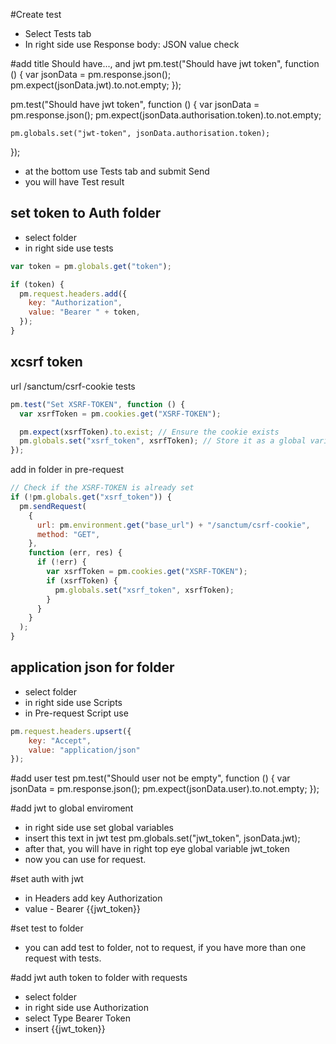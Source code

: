 #Create test

- Select Tests tab
- In right side use Response body: JSON value check

#add title Should have..., and jwt
pm.test("Should have jwt token", function () {
var jsonData = pm.response.json();
pm.expect(jsonData.jwt).to.not.empty;
});

pm.test("Should have jwt token", function () {
var jsonData = pm.response.json();
pm.expect(jsonData.authorisation.token).to.not.empty;

    pm.globals.set("jwt-token", jsonData.authorisation.token);

});

- at the bottom use Tests tab and submit Send
- you will have Test result

## set token to Auth folder

- select folder
- in right side use tests

```javascript
var token = pm.globals.get("token");

if (token) {
  pm.request.headers.add({
    key: "Authorization",
    value: "Bearer " + token,
  });
}
```

## xcsrf token

url /sanctum/csrf-cookie
tests

```javascript
pm.test("Set XSRF-TOKEN", function () {
  var xsrfToken = pm.cookies.get("XSRF-TOKEN");

  pm.expect(xsrfToken).to.exist; // Ensure the cookie exists
  pm.globals.set("xsrf_token", xsrfToken); // Store it as a global variable
});
```

add in folder in pre-request

```javascript
// Check if the XSRF-TOKEN is already set
if (!pm.globals.get("xsrf_token")) {
  pm.sendRequest(
    {
      url: pm.environment.get("base_url") + "/sanctum/csrf-cookie",
      method: "GET",
    },
    function (err, res) {
      if (!err) {
        var xsrfToken = pm.cookies.get("XSRF-TOKEN");
        if (xsrfToken) {
          pm.globals.set("xsrf_token", xsrfToken);
        }
      }
    }
  );
}
```

## application json for folder

- select folder
- in right side use Scripts
- in Pre-request Script use

```javascript
pm.request.headers.upsert({
    key: "Accept",
    value: "application/json"
});

```

#add user test
pm.test("Should user not be empty", function () {
var jsonData = pm.response.json();
pm.expect(jsonData.user).to.not.empty;
});

#add jwt to global enviroment

- in right side use set global variables
- insert this text in jwt test
  pm.globals.set("jwt_token", jsonData.jwt);
- after that, you will have in right top eye global variable jwt_token
- now you can use for request.

#set auth with jwt

- in Headers add key Authorization
- value - Bearer {{jwt_token}}

#set test to folder

- you can add test to folder, not to request, if you have more than one request with tests.

#add jwt auth token to folder with requests

- select folder
- in right side use Authorization
- select Type Bearer Token
- insert {{jwt_token}}
